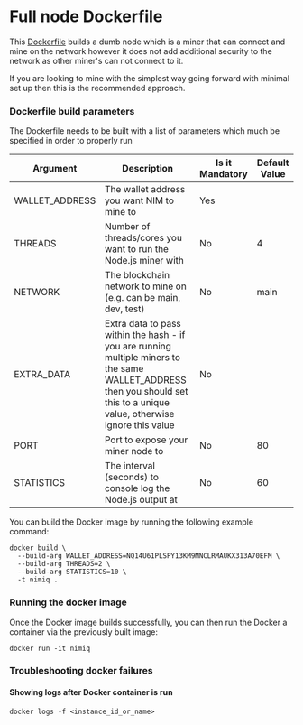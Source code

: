 # Full node Dockerfile

This [Dockerfile]('./Dockerfile') builds a dumb node which is a miner that can connect and mine on the network however it does not add additional security to the network as other miner's can not connect to it.

If you are looking to mine with the simplest way going forward with minimal set up then this is the recommended approach.

### Dockerfile build parameters

The Dockerfile needs to be built with a list of parameters which much be specified in order to properly run

| Argument | Description | Is it Mandatory | Default Value
| --- | --- | --- | --- |
| WALLET_ADDRESS  | The wallet address you want NIM to mine to | Yes | |
| THREADS  | Number of threads/cores you want to run the Node.js miner with | No | 4 |
| NETWORK  | The blockchain network to mine on (e.g. can be main, dev, test) | No | main |
| EXTRA_DATA  | Extra data to pass within the hash - if you are running multiple miners to the same WALLET_ADDRESS then you should set this to a unique value, otherwise ignore this value | No | |
| PORT  | Port to expose your miner node to | No | 80 |
| STATISTICS  | The interval (seconds) to console log the Node.js output at | No | 60 |

You can build the Docker image by running the following example command:

```
docker build \
  --build-arg WALLET_ADDRESS=NQ14U61PLSPY13KM9MNCLRMAUKX313A70EFM \
  --build-arg THREADS=2 \
  --build-arg STATISTICS=10 \
  -t nimiq .
```

### Running the docker image

Once the Docker image builds successfully, you can then run the Docker a container via the previously built image:

```
docker run -it nimiq
```

### Troubleshooting docker failures

#### Showing logs after Docker container is run

`docker logs -f <instance_id_or_name>`
